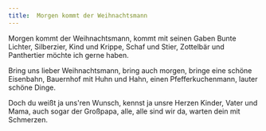 ```yaml
---
title:  Morgen kommt der Weihnachtsmann
---
```


Morgen kommt der Weihnachtsmann, kommt mit seinen Gaben Bunte Lichter, Silberzier, Kind und Krippe, Schaf und Stier, Zottelbär und Panthertier möchte ich gerne haben.

Bring uns lieber Weihnachtsmann, bring auch morgen, bringe eine schöne Eisenbahn, Bauernhof mit Huhn und Hahn, einen Pfefferkuchenmann, lauter schöne Dinge.

Doch du weißt ja uns'ren Wunsch, kennst ja unsre Herzen Kinder, Vater und Mama, auch sogar der Großpapa, alle, alle sind wir da, warten dein mit Schmerzen.

